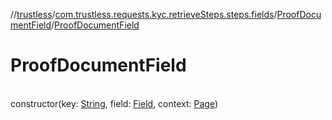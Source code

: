 //[trustless](../../../index.md)/[com.trustless.requests.kyc.retrieveSteps.steps.fields](../index.md)/[ProofDocumentField](index.md)/[ProofDocumentField](-proof-document-field.md)

# ProofDocumentField

\
constructor(key: [String](https://kotlinlang.org/api/latest/jvm/stdlib/kotlin/-string/index.html), field: [Field](../../com.trustless.requests.kyc.retrieveSteps/-field/index.md), context: [Page](../../com.trustless.requests.kyc.retrieveSteps.steps/-page/index.md))
